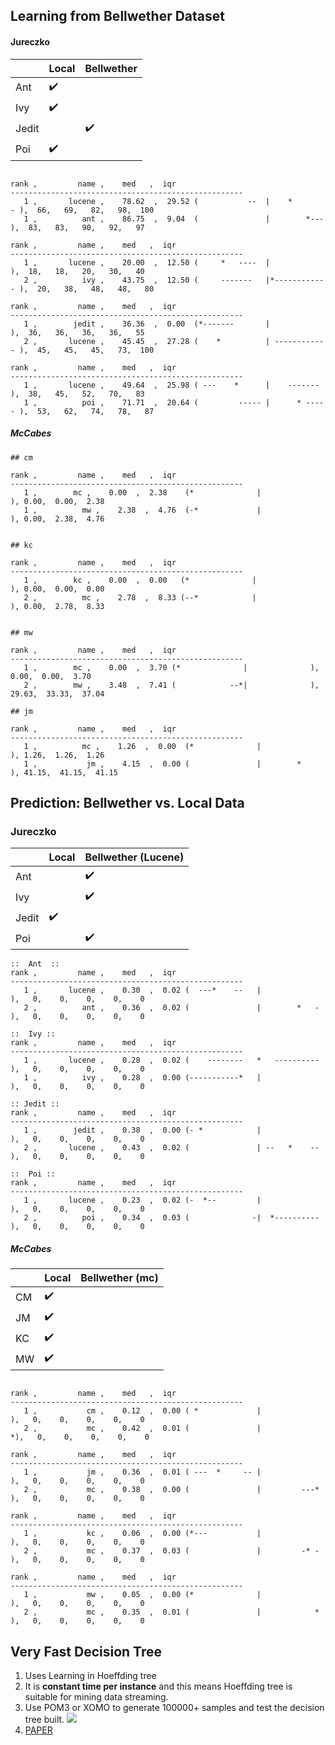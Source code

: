 ## Learning from Bellwether Dataset

#### Jureczko
|       | Local              | Bellwether         |
|-------|--------------------|--------------------|
| Ant   | :heavy_check_mark: |                    |
| Ivy   | :heavy_check_mark: |                    |
| Jedit |                    | :heavy_check_mark: |
| Poi   | :heavy_check_mark: |                    |
```

rank ,         name ,    med   ,  iqr
----------------------------------------------------
   1 ,       lucene ,    78.62  ,  29.52 (           --  |    *       - ),  66,   69,   82,   98,  100
   1 ,          ant ,    86.75  ,  9.04  (               |        *---  ),  83,   83,   90,   92,   97

rank ,         name ,    med   ,  iqr
----------------------------------------------------
   1 ,       lucene ,    20.00  ,  12.50 (     *   ----  |              ),  18,   18,   20,   30,   40
   2 ,          ivy ,    43.75  ,  12.50 (     -------   |*------------ ),  20,   38,   48,   48,   80

rank ,         name ,    med   ,  iqr
----------------------------------------------------
   1 ,        jedit ,    36.36  ,  0.00  (*-------       |              ),  36,   36,   36,   36,   55
   2 ,       lucene ,    45.45  ,  27.28 (    *          | ------------ ),  45,   45,   45,   73,  100

rank ,         name ,    med   ,  iqr
----------------------------------------------------
   1 ,       lucene ,    49.64  ,  25.98 ( ---    *      |    -------   ),  38,   45,   52,   70,   83
   1 ,          poi ,    71.71  ,  20.64 (         ----- |      * ----- ),  53,   62,   74,   78,   87
```
##### McCabes
```
## cm

rank ,         name ,    med   ,  iqr 
----------------------------------------------------
   1 ,        mc ,    0.00  ,  2.38    (*              |              ), 0.00,  0.00,  2.38
   1 ,          mw ,    2.38  ,  4.76  (-*             |              ), 0.00,  2.38,  4.76


## kc

rank ,         name ,    med   ,  iqr 
----------------------------------------------------
   1 ,        kc ,    0.00  ,  0.00   (*              |              ), 0.00,  0.00,  0.00
   2 ,          mc ,    2.78  ,  8.33 (--*            |              ), 0.00,  2.78,  8.33


## mw

rank ,         name ,    med   ,  iqr 
----------------------------------------------------
   1 ,        mc ,    0.00  ,  3.70 (*              |              ), 0.00,  0.00,  3.70
   2 ,        mw ,    3.48  ,  7.41 (            --*|              ), 29.63,  33.33,  37.04

## jm

rank ,         name ,    med   ,  iqr 
----------------------------------------------------
   1 ,          mc ,    1.26  ,  0.00  (*              |              ), 1.26,  1.26,  1.26
   1 ,           jm ,    4.15  ,  0.00 (               |        *     ), 41.15,  41.15,  41.15
```

## Prediction: Bellwether vs. Local Data

### Jureczko

|       | Local              | Bellwether (Lucene) |
|-------|--------------------|---------------------|
| Ant   |                    | :heavy_check_mark:  |
| Ivy   |                    | :heavy_check_mark:  |
| Jedit | :heavy_check_mark: |                     |
| Poi   |                    | :heavy_check_mark:  |


```
::  Ant  ::
rank ,         name ,    med   ,  iqr 
----------------------------------------------------
   1 ,       lucene ,    0.30  ,  0.02 (  ---*    --   |              ),   0,    0,    0,    0,    0
   2 ,          ant ,    0.36  ,  0.02 (               |        *   - ),   0,    0,    0,    0,    0

::  Ivy ::
rank ,         name ,    med   ,  iqr 
----------------------------------------------------
   1 ,       lucene ,    0.28  ,  0.02 (    --------   *   ---------- ),   0,    0,    0,    0,    0
   1 ,          ivy ,    0.28  ,  0.00 (-----------*   |              ),   0,    0,    0,    0,    0

:: Jedit ::
rank ,         name ,    med   ,  iqr 
----------------------------------------------------
   1 ,        jedit ,    0.38  ,  0.00 (- *            |              ),   0,    0,    0,    0,    0
   2 ,       lucene ,    0.43  ,  0.02 (               | --   *    -- ),   0,    0,    0,    0,    0

::  Poi ::
rank ,         name ,    med   ,  iqr 
----------------------------------------------------
   1 ,       lucene ,    0.23  ,  0.02 (-  *--         |              ),   0,    0,    0,    0,    0
   2 ,          poi ,    0.34  ,  0.03 (              -|  *---------- ),   0,    0,    0,    0,    0
```
##### McCabes
|    | Local              | Bellwether (mc) |
|----|--------------------|-----------------|
| CM | :heavy_check_mark: |                 |
| JM | :heavy_check_mark: |                 |
| KC | :heavy_check_mark: |                 |
| MW | :heavy_check_mark: |                 |
```

rank ,         name ,    med   ,  iqr 
----------------------------------------------------
   1 ,           cm ,    0.12  ,  0.00 ( *             |              ),   0,    0,    0,    0,    0
   2 ,           mc ,    0.42  ,  0.01 (               |             *),   0,    0,    0,    0,    0

rank ,         name ,    med   ,  iqr 
----------------------------------------------------
   1 ,           jm ,    0.36  ,  0.01 ( ---  *     -- |              ),   0,    0,    0,    0,    0
   2 ,           mc ,    0.38  ,  0.00 (               |         ---* ),   0,    0,    0,    0,    0

rank ,         name ,    med   ,  iqr 
----------------------------------------------------
   1 ,           kc ,    0.06  ,  0.00 (*---           |              ),   0,    0,    0,    0,    0
   2 ,           mc ,    0.37  ,  0.03 (               |         -* - ),   0,    0,    0,    0,    0

rank ,         name ,    med   ,  iqr 
----------------------------------------------------
   1 ,           mw ,    0.05  ,  0.00 (*              |              ),   0,    0,    0,    0,    0
   2 ,           mc ,    0.35  ,  0.01 (               |            * ),   0,    0,    0,    0,    0
```


## Very Fast Decision Tree

1. Uses Learning in Hoeffding tree 
2. It is **constant time per instance** and this means Hoeffding tree is suitable for mining data streaming.
3. Use POM3 or XOMO to generate 100000+ samples and test the decision tree built.
![](http://i1.wp.com/www.otnira.com/wp-content/uploads/2013/03/HoeffdingTreeBasicAlgo.png)
4. [PAPER](http://homes.cs.washington.edu/~pedrod/papers/kdd00.pdf)
